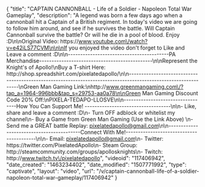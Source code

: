 {
    "title": "CAPTAIN CANNONBALL - Life of a Soldier - Napoleon Total War Gameplay",
    "description": "A legend was born a few days ago when a cannonball hit a Captain of a British regiment.  In today's video we are going to follow him around, and see if he survives the battle.  Will Captain Cannonball survive the battle?  Or will he die in a pool of blood.  Enjoy :D\n\nOriginal Video: https:\/\/www.youtube.com\/watch?v=e42iLS77CVM\n\n\nIf you enjoyed the video don't forget to Like and Leave a comment :D\n\n-----------------------------------------PA Merchandise----------------------------------------------\n\nRepresent the Knight's of Apollo!\nBuy a T-shirt Here: http:\/\/shop.spreadshirt.com\/pixelatedapollo\/\n\n---------------------------------------------------------------------------------------------------------------\nGreen Man Gaming Link:\nhttp:\/\/www.greenmangaming.com\/?tap_a=1964-996bbb&tap_s=29753-aa0a78\n\nGreen Man Gaming Discount Code 20% Off:\nPIXELA-TEDAPO-LLOSVE\n\n----------------------------------How You Can Support Me! -----------------------------------\n\n- Like, share and leave a comment :D\n- Turn OFF adblock or whitelist my channel\n- Buy a Game from Green Man Gaming (Use the Link Above) \n- Send me a GREAT battle Replay: pixelatedapollo@gmail.com\n\n------------------------------------------Connect With Me!-----------------------------------------\n\n- Email: pixelatedapollo@gmail.com\n- Twitter: https:\/\/twitter.com\/PixelatedApollo\n- Steam Group:  http:\/\/steamcommunity.com\/groups\/apollosknights\n- Twitch: http:\/\/www.twitch.tv\/pixelatedapollo",
    "videoid": "117406942",
    "date_created": "1463234402",
    "date_modified": "1507771992",
    "type": "captivate",
    "layout": "video",
    "url": "\/v\/captain-cannonball-life-of-a-soldier-napoleon-total-war-gameplay\/117406942"
}
